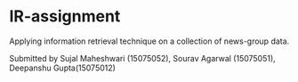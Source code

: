 # IR-assignment

Applying information retrieval technique on a collection of news-group data.

Submitted by Sujal Maheshwari (15075052), Sourav Agarwal (15075051), Deepanshu Gupta(15075012)



